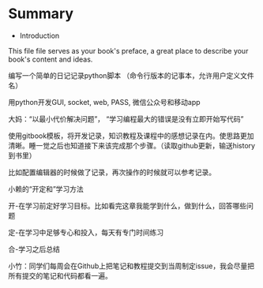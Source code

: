# Summary

* Introduction

This file file serves as your book's preface, a great place to describe your book's content and ideas.

编写一个简单的日记记录python脚本 （命令行版本的记事本，允许用户定义文件名）

用python开发GUI, socket, web, PASS, 微信公众号和移动app

大妈：“以最小代价解决问题”， “学习编程最大的错误是没有立即开始写代码”

使用gitbook模板，将开发记录，知识教程及课程中的感想记录在内。使思路更加清晰。睡一觉之后也知道接下来该完成那个步骤。（读取github更新，输送history到书里）

比如配置编辑器的时候做了记录，再次操作的时候就可以参考记录。

小赖的“开定和”学习方法

开-在学习前定好学习目标。比如看完这章我能学到什么，做到什么，回答哪些问题

定-在学习中足够专心和投入，每天有专门时间练习

合-学习之后总结

小竹：同学们每周会在Github上把笔记和教程提交到当周制定issue，我会尽量把所有提交的笔记和代码都看一遍。